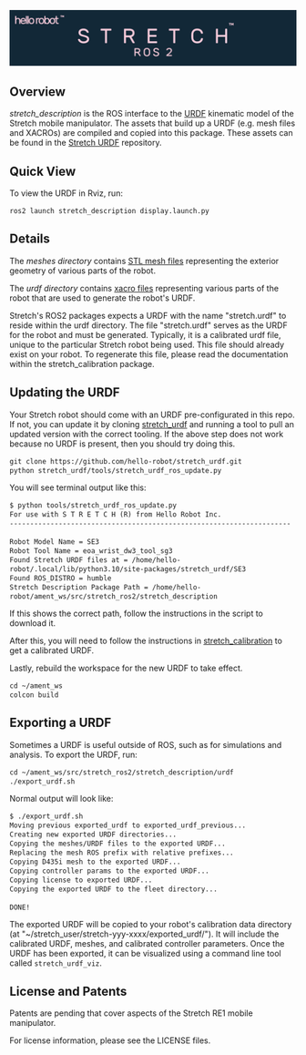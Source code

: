 ![](../images/banner.png)

## Overview

*stretch_description* is the ROS interface to the [URDF](http://wiki.ros.org/urdf) kinematic model of the Stretch mobile manipulator. The assets that build up a URDF (e.g. mesh files and XACROs) are compiled and copied into this package. These assets can be found in the [Stretch URDF](https://github.com/hello-robot/stretch_urdf) repository.

## Quick View

To view the URDF in Rviz, run:

```
ros2 launch stretch_description display.launch.py
```

## Details

The *meshes directory* contains [STL mesh files](https://en.wikipedia.org/wiki/STL_(file_format)) representing the exterior geometry of various parts of the robot. 

The *urdf directory* contains [xacro files](http://wiki.ros.org/xacro) representing various parts of the robot that are used to generate the robot's URDF. 

Stretch's ROS2 packages expects a URDF with the name "stretch.urdf" to reside within the urdf directory. The file "stretch.urdf" serves as the URDF for the robot and must be generated. Typically, it is a calibrated urdf file, unique to the particular Stretch robot being used. This file should already exist on your robot. To regenerate this file, please read the documentation within the stretch_calibration package.

## Updating the URDF

Your Stretch robot should come with an URDF pre-configurated in this repo. If not, you can update it by cloning [stretch_urdf](https://github.com/hello-robot/stretch_urdf) and running a tool to pull an updated version with the correct tooling. If the above step does not work because no URDF is present, then you should try doing this.

```
git clone https://github.com/hello-robot/stretch_urdf.git
python stretch_urdf/tools/stretch_urdf_ros_update.py
```

You will see terminal output like this:
```
$ python tools/stretch_urdf_ros_update.py 
For use with S T R E T C H (R) from Hello Robot Inc.
---------------------------------------------------------------------

Robot Model Name = SE3
Robot Tool Name = eoa_wrist_dw3_tool_sg3
Found Stretch URDF files at = /home/hello-robot/.local/lib/python3.10/site-packages/stretch_urdf/SE3
Found ROS_DISTRO = humble
Stretch Description Package Path = /home/hello-robot/ament_ws/src/stretch_ros2/stretch_description
```
If this shows the correct path, follow the instructions in the script to download it.

After this, you will need to follow the instructions in [stretch_calibration](https://github.com/hello-robot/stretch_ros2/tree/humble/stretch_calibration) to get a calibrated URDF.

Lastly, rebuild the workspace for the new URDF to take effect.

```
cd ~/ament_ws
colcon build
```

## Exporting a URDF

Sometimes a URDF is useful outside of ROS, such as for simulations and analysis. To export the URDF, run:

```
cd ~/ament_ws/src/stretch_ros2/stretch_description/urdf
./export_urdf.sh
```

Normal output will look like:

```
$ ./export_urdf.sh
Moving previous exported_urdf to exported_urdf_previous...
Creating new exported URDF directories...
Copying the meshes/URDF files to the exported URDF...
Replacing the mesh ROS prefix with relative prefixes...
Copying D435i mesh to the exported URDF...
Copying controller params to the exported URDF...
Copying license to exported URDF...
Copying the exported URDF to the fleet directory...

DONE!
```

The exported URDF will be copied to your robot's calibration data directory (at "~/stretch_user/stretch-yyy-xxxx/exported_urdf/"). It will include the calibrated URDF, meshes, and calibrated controller parameters. Once the URDF has been exported, it can be visualized using a command line tool called `stretch_urdf_viz`.

## License and Patents

Patents are pending that cover aspects of the Stretch RE1 mobile manipulator.

For license information, please see the LICENSE files. 
